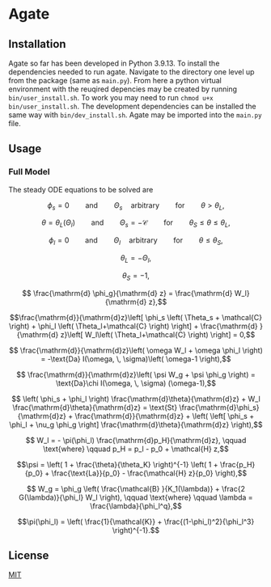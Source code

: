 # Agate #

## Installation ##
Agate so far has been developed in Python 3.9.13.
To install the dependencies needed to run agate.
Navigate to the directory one level up from the package (same as `main.py`). 
From here a python virtual environment with the reuqired depencies may be created by running `bin/user_install.sh`.
To work you may need to run `chmod u+x bin/user_install.sh`.
The development dependencies can be installed the same way with `bin/dev_install.sh`.
Agate may be imported into the `main.py` file.

## Usage ##

### Full Model ###
The steady ODE equations to be solved are
```math
\phi_s = 0 \qquad \text{and} \qquad \Theta_s \quad \text{arbitrary} \qquad \text{for} \qquad \theta > \theta_L,
```

```math
\theta = \theta_L(\Theta_l)\qquad \text{and} \qquad \Theta_s = - \mathcal{C}
\qquad \text{for} \qquad \theta_S \leq \theta \leq \theta_L,
```

```math
\phi_l = 0 \qquad \text{and} \qquad \Theta_l \quad \text{arbitrary} \qquad \text{for} \qquad \theta \leq \theta_S,
```

```math
\theta_L = - \Theta_l,
```

```math
\theta_S = -1,
```

```math
  \frac{\mathrm{d} \phi_g}{\mathrm{d} z} = \frac{\mathrm{d} W_l}{\mathrm{d} z},
```

```math
\frac{\mathrm{d}}{\mathrm{d}z}\left[ \phi_s \left( \Theta_s + \mathcal{C} \right) + \phi_l \left( \Theta_l+\mathcal{C} \right) \right] 
+ \frac{\mathrm{d} }{\mathrm{d} z}\left[ W_l\left( \Theta_l+\mathcal{C} \right)  \right] 
= 0,
```

```math
  \frac{\mathrm{d}}{\mathrm{d}z}\left( \omega W_l + \omega \phi_l \right)
  = -\text{Da} I(\omega, \, \sigma)\left( \omega-1 \right),
```

```math
  \frac{\mathrm{d}}{\mathrm{d}z}\left( \psi W_g + \psi \phi_g \right) 
  = \text{Da}\chi I(\omega, \, \sigma) (\omega-1),
```

```math
  \left( \phi_s + \phi_l \right) \frac{\mathrm{d}\theta}{\mathrm{d}z}
  + W_l \frac{\mathrm{d}\theta}{\mathrm{d}z}
  =  \text{St} \frac{\mathrm{d}\phi_s}{\mathrm{d}z}
  + \frac{\mathrm{d}}{\mathrm{d}z}
  + \left( \left[ \phi_s + \phi_l + \nu_g \phi_g \right] \frac{\mathrm{d}\theta}{\mathrm{d}z} \right),
```

```math
  W_l = - \pi(\phi_l) \frac{\mathrm{d}p_H}{\mathrm{d}z}, \qquad \text{where} \qquad p_H = p_l - p_0 + \mathcal{H} z,
```

```math
\psi = \left( 1 + \frac{\theta}{\theta_K} \right)^{-1}
\left( 1 + \frac{p_H}{p_0} + \frac{\text{La}}{p_0} - \frac{\mathcal{H} z}{p_0} \right),
```

```math
  W_g = \phi_g \left( \frac{\mathcal{B} }{K_1(\lambda)}
  + \frac{2 G(\lambda)}{\phi_l} W_l \right),
  \qquad \text{where} \qquad \lambda = \frac{\lambda}{\phi_l^q},
```

```math
\pi(\phi_l) = \left( \frac{1}{\mathcal{K}} + \frac{(1-\phi_l)^2}{\phi_l^3} \right)^{-1}.
```

## License ##
[MIT](https://choosealicense.com/licenses/mit/)
